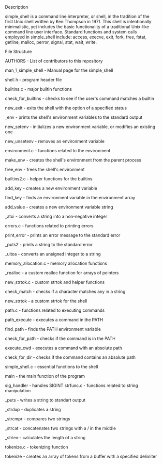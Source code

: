 Description

simple_shell is a command line interpreter, or shell, in the tradition of the first Unix shell written by Ken Thompson in 1971. This shell is intentionally minimalistic, yet includes the basic functionality of a traditional Unix-like command line user interface. Standard functions and system calls employed in simple_shell include: access, execve, exit, fork, free, fstat, getline, malloc, perror, signal, stat, wait, write.

File Structure

AUTHORS - List of contributors to this repository

man_1_simple_shell - Manual page for the simple_shell

shell.h - program header file

builtins.c - major builtin functions

check_for_builtins - checks to see if the user's command matches a builtin

new_exit - exits the shell with the option of a specified status

_env - prints the shell's environment variables to the standard output

new_setenv - initializes a new environment variable, or modifies an existing one

new_unsetenv - removes an environment variable

environment.c - functions related to the environment

make_env - creates the shell's environment from the parent process

free_env - frees the shell's environment

builtins2.c - helper functions for the builtins

add_key - creates a new environment variable

find_key - finds an environment variable in the environment array

add_value - creates a new environment variable string

_atoi - converts a string into a non-negative integer

errors.c - functions related to printing errors

print_error - prints an error message to the standard error

_puts2 - prints a string to the standard error

_uitoa - converts an unsigned integer to a string

memory_allocation.c - memory allocation functions

_realloc - a custom realloc function for arrays of pointers

new_strtok.c - custom strtok and helper functions

check_match - checks if a character matches any in a string

new_strtok - a custom strtok for the shell

path.c - functions related to executing commands

path_execute - executes a command in the PATH

find_path - finds the PATH environment variable

check_for_path - checks if the command is in the PATH

execute_cwd - executes a command with an absolute path

check_for_dir - checks if the command contains an absolute path

simple_shell.c - essential functions to the shell

main - the main function of the program

sig_handler - handles SIGINT
strfunc.c - functions related to string manipulation

_puts - writes a string to standart output

_strdup - duplicates a string

_strcmpr - compares two strings

_strcat - concatenates two strings with a / in the middle

_strlen - calculates the length of a string

tokenize.c - tokenizing function

tokenize - creates an array of tokens from a buffer with a specified delimiter
